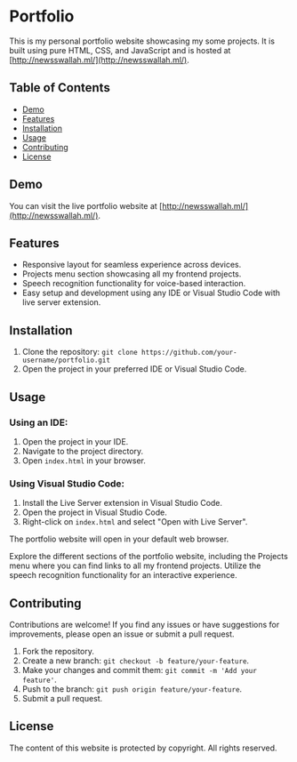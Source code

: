 # Portfolio

This is my personal portfolio website showcasing my some projects. It is built using pure HTML, CSS, and JavaScript and is hosted at [http://newsswallah.ml/](http://newsswallah.ml/).

## Table of Contents

- [Demo](#demo)
- [Features](#features)
- [Installation](#installation)
- [Usage](#usage)
- [Contributing](#contributing)
- [License](#license)

## Demo

You can visit the live portfolio website at [http://newsswallah.ml/](http://newsswallah.ml/).

## Features

- Responsive layout for seamless experience across devices.
- Projects menu section showcasing all my frontend projects.
- Speech recognition functionality for voice-based interaction.
- Easy setup and development using any IDE or Visual Studio Code with live server extension.

## Installation

1. Clone the repository: `git clone https://github.com/your-username/portfolio.git`
2. Open the project in your preferred IDE or Visual Studio Code.

## Usage

### Using an IDE:

1. Open the project in your IDE.
2. Navigate to the project directory.
3. Open `index.html` in your browser.

### Using Visual Studio Code:

1. Install the Live Server extension in Visual Studio Code.
2. Open the project in Visual Studio Code.
3. Right-click on `index.html` and select "Open with Live Server".

The portfolio website will open in your default web browser.

Explore the different sections of the portfolio website, including the Projects menu where you can find links to all my frontend projects. Utilize the speech recognition functionality for an interactive experience.

## Contributing

Contributions are welcome! If you find any issues or have suggestions for improvements, please open an issue or submit a pull request.

1. Fork the repository.
2. Create a new branch: `git checkout -b feature/your-feature`.
3. Make your changes and commit them: `git commit -m 'Add your feature'`.
4. Push to the branch: `git push origin feature/your-feature`.
5. Submit a pull request.

## License

The content of this website is protected by copyright. All rights reserved.

